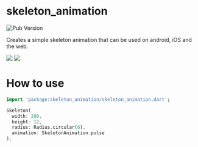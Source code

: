 # skeleton_animation

![Pub Version](https://img.shields.io/pub/v/skeleton_animation)

Creates a simple skeleton animation that can be used on android, iOS and the web.

<p>
  <img src="https://github.com/wjtje/flutter-skeleton-animation/blob/master/screenshots/dark_mode.gif?raw=true"/>
  <img src="https://github.com/wjtje/flutter-skeleton-animation/blob/master/screenshots/light_mode.gif?raw=true"/>
</p>

# How to use

```dart
import 'package:skeleton_animation/skeleton_animation.dart';
```

```dart
Skeleton(
  width: 200,
  height: 12,
  radius: Radius.circular(6),
  animation: SkeletonAnimation.pulse
),
```